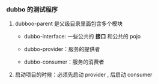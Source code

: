 ### dubbo 的测试程序

1. dubboo-parent 是父级目录里面包含多个模块
    - dubbo-interface:
        一些公共的 **接口** 和公共的 pojo
    - dubbo-provider：服务的提供者
    
    - dubbo-consumer：服务的消费者
    
    
2. 启动项目的时候：必须先启动 provider , 后启动 consumer
